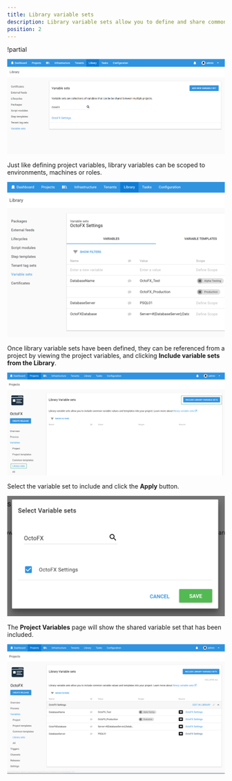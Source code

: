 ```yaml
---
title: Library variable sets
description: Library variable sets allow you to define and share common variables between your Octopus projects.
position: 2
---
```


!partial <add>

![](/docs/images/3048089/3277721.png "width=500")

Just like defining project variables, library variables can be scoped to environments, machines or roles.

![](/docs/images/3048089/3277720.png "width=500")

Once library variable sets have been defined, they can be referenced from a project by viewing the project variables, and clicking **Include variable sets from the Library**.

![](/docs/images/3048089/3277719.png "width=500")

Select the variable set to include and click the **Apply** button.

![](/docs/images/3048089/3277718.png "width=500")

The **Project Variables** page will show the shared variable set that has been included.

![](/docs/images/3048089/3277717.png "width=500")
